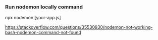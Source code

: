 ### Run nodemon locally command

npx nodemon [your-app.js]

https://stackoverflow.com/questions/35530930/nodemon-not-working-bash-nodemon-command-not-found

